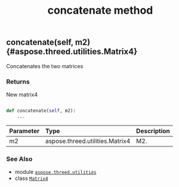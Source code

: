 ﻿---
title: concatenate method
second_title: Aspose.3D for Python via .NET API References
description: 
type: docs
weight: 20
url: /python-net/aspose.threed.utilities/matrix4/concatenate/
is_root: false
---

## concatenate(self, m2) {#aspose.threed.utilities.Matrix4}

Concatenates the two matrices


### Returns 


New matrix4


```python

def concatenate(self, m2):
    ...
```


| Parameter | Type | Description |
| :- | :- | :- |
| m2 | aspose.threed.utilities.Matrix4 | M2. |



### See Also
* module [`aspose.threed.utilities`](../../)
* class [`Matrix4`](/3d/python-net/aspose.threed.utilities/matrix4)
